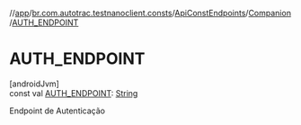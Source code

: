 //[app](../../../../index.md)/[br.com.autotrac.testnanoclient.consts](../../index.md)/[ApiConstEndpoints](../index.md)/[Companion](index.md)/[AUTH_ENDPOINT](-a-u-t-h_-e-n-d-p-o-i-n-t.md)

# AUTH_ENDPOINT

[androidJvm]\
const val [AUTH_ENDPOINT](-a-u-t-h_-e-n-d-p-o-i-n-t.md): [String](https://kotlinlang.org/api/latest/jvm/stdlib/kotlin/-string/index.html)

Endpoint de Autenticação
